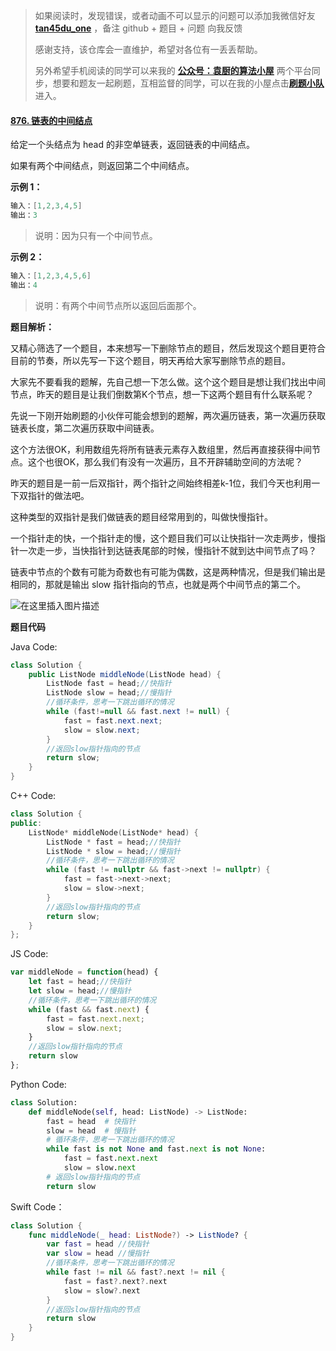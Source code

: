 > 如果阅读时，发现错误，或者动画不可以显示的问题可以添加我微信好友  **[tan45du_one](https://raw.githubusercontent.com/tan45du/tan45du.github.io/master/个人微信.15egrcgqd94w.jpg)** ，备注  github  + 题目 + 问题  向我反馈
>
> 感谢支持，该仓库会一直维护，希望对各位有一丢丢帮助。
>
> 另外希望手机阅读的同学可以来我的 <u>[**公众号：袁厨的算法小屋**](https://raw.githubusercontent.com/tan45du/test/master/微信图片_20210320152235.2pthdebvh1c0.png)</u> 两个平台同步，想要和题友一起刷题，互相监督的同学，可以在我的小屋点击<u>[**刷题小队**](https://raw.githubusercontent.com/tan45du/test/master/微信图片_20210320152235.2pthdebvh1c0.png)</u>进入。 

#### [876. 链表的中间结点](https://leetcode-cn.com/problems/middle-of-the-linked-list/)

给定一个头结点为 head 的非空单链表，返回链表的中间结点。

如果有两个中间结点，则返回第二个中间结点。 

**示例 1：**

```java
输入：[1,2,3,4,5]
输出：3
```

> 说明：因为只有一个中间节点。

**示例 2：**

```java
输入：[1,2,3,4,5,6]
输出：4
```

> 说明：有两个中间节点所以返回后面那个。

**题目解析：**

又精心筛选了一个题目，本来想写一下删除节点的题目，然后发现这个题目更符合目前的节奏，所以先写一下这个题目，明天再给大家写删除节点的题目。

大家先不要看我的题解，先自己想一下怎么做。这个这个题目是想让我们找出中间节点，昨天的题目是让我们倒数第K个节点，想一下这两个题目有什么联系呢？

先说一下刚开始刷题的小伙伴可能会想到的题解，两次遍历链表，第一次遍历获取链表长度，第二次遍历获取中间链表。

这个方法很OK，利用数组先将所有链表元素存入数组里，然后再直接获得中间节点。这个也很OK，那么我们有没有一次遍历，且不开辟辅助空间的方法呢？

昨天的题目是一前一后双指针，两个指针之间始终相差k-1位，我们今天也利用一下双指针的做法吧。

这种类型的双指针是我们做链表的题目经常用到的，叫做快慢指针。

一个指针走的快，一个指针走的慢，这个题目我们可以让快指针一次走两步，慢指针一次走一步，当快指针到达链表尾部的时候，慢指针不就到达中间节点了吗？

链表中节点的个数有可能为奇数也有可能为偶数，这是两种情况，但是我们输出是相同的，那就是输出 slow 指针指向的节点，也就是两个中间节点的第二个。

![在这里插入图片描述](https://img-blog.csdnimg.cn/20210321131249789.gif)

**题目代码**

Java Code:

```java
class Solution {
    public ListNode middleNode(ListNode head) {
        ListNode fast = head;//快指针
        ListNode slow = head;//慢指针
        //循环条件，思考一下跳出循环的情况
        while (fast!=null && fast.next != null) {
            fast = fast.next.next;
            slow = slow.next;
        }
        //返回slow指针指向的节点
        return slow;             
    }
}
```

C++ Code:

```cpp
class Solution {
public:
    ListNode* middleNode(ListNode* head) {
        ListNode * fast = head;//快指针
        ListNode * slow = head;//慢指针
        //循环条件，思考一下跳出循环的情况
        while (fast != nullptr && fast->next != nullptr) {
            fast = fast->next->next;
            slow = slow->next;
        }
        //返回slow指针指向的节点
        return slow;             
    }
};
```

JS Code:

```js
var middleNode = function(head) {
    let fast = head;//快指针
    let slow = head;//慢指针
    //循环条件，思考一下跳出循环的情况
    while (fast && fast.next) {
        fast = fast.next.next;
        slow = slow.next;
    }
    //返回slow指针指向的节点
    return slow
};
```

Python Code:

```python
class Solution:
    def middleNode(self, head: ListNode) -> ListNode:
        fast = head  # 快指针
        slow = head  # 慢指针
        # 循环条件，思考一下跳出循环的情况
        while fast is not None and fast.next is not None:
            fast = fast.next.next
            slow = slow.next
        # 返回slow指针指向的节点
        return slow
```

Swift Code：

```swift
class Solution {
    func middleNode(_ head: ListNode?) -> ListNode? {
        var fast = head //快指针
        var slow = head //慢指针
        //循环条件，思考一下跳出循环的情况
        while fast != nil && fast?.next != nil {
            fast = fast?.next?.next
            slow = slow?.next
        }
        //返回slow指针指向的节点
        return slow
    }
}
```
